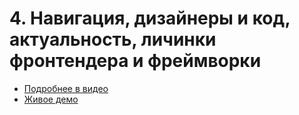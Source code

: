 # 4. Навигация, дизайнеры и код, актуальность, личинки фронтендера и фреймворки

- [Подробнее в видео](https://youtu.be/y52rtbUeCac)
- [Живое демо](https://pepelsbey.github.io/playground/4/)
